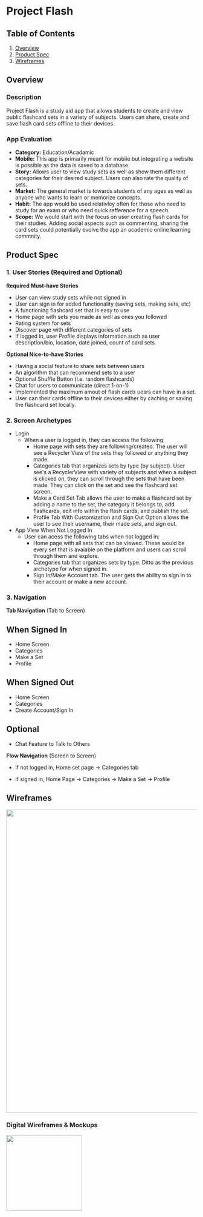 # Project Flash

## Table of Contents
1. [Overview](#Overview)
1. [Product Spec](#Product-Spec)
1. [Wireframes](#Wireframes)

## Overview
### Description
Project Flash is a study aid app that allows students to create and view public flashcard sets in a variety of subjects. Users can share, create and save flash card sets offline to their devices.

### App Evaluation
- **Category:** Education/Acadamic
- **Mobile:** This app is primarily meant for mobile but integrating a website is possible as the data is saved to a database. 
- **Story:** Allows user to view study sets as well as show them different categories for their desired subject. Users can also rate the quality of sets. 
- **Market:** The general market is towards students of any ages as well as anyone who wants to learn or memorize concepts.
- **Habit:** The app would be used relativley often for those who need to study for an exam or who need quick refference for a speech.
- **Scope:** We would start with the focus on user creating flash cards for their studies. Adding social aspects such as commenting, sharing the card sets could potentially evolve the app an academic online learning commnity. 



## Product Spec
### 1. User Stories (Required and Optional)

**Required Must-have Stories**

* User can view study sets while not signed in
* User can sign in for added functionality (saving sets, making sets, etc)
* A functioning flashcard set that is easy to use
* Home page with sets you made as well as ones you followed
* Rating system for sets
* Discover page with different categories of sets
* If logged in, user Profile displays information such as user description/bio, location, date joined, count of card sets.

**Optional Nice-to-have Stories**

* Having a social feature to share sets between users
* An algorithm that can recommend sets to a user
* Optional Shuffle Button (i.e. random flashcards)
* Chat for users to communicate (direct 1-on-1)
* Implemented the maximum amout of flash cards uesrs can have in a set.
* User can their cards offline to their devices either by caching or saving the flashcard set locally. 


### 2. Screen Archetypes

* Login
    * When a user is logged in, they can access the following
        * Home page with sets they are following/created. The user will see a Recycler View of the sets they followed or anything they made. 
        * Categories tab that organizes sets by type (by subject). User see's a RecyclerView with variety of subjects and when a subject is clicked on, they can scroll through the sets that have been made. They can click on the set and see the flashcard set screen.
        * Make a Card Set Tab allows the user to make a flashcard set by adding a name to the set, the category it belongs to, add flashcards, edit info within the flash cards, and publish the set.
        * Profile Tab With Customization and Sign Out Option allows the user to see their username, their made sets, and sign out. 
* App View When Not Logged In
    * User can acess the following tabs when not logged in:
        * Home page with all sets that can be viewed. These would be every set that is avaiable on the platform and users can scroll through them and explore.  
        * Categories tab that organizes sets by type. Ditto as the previous archetype for when signed in.
        * Sign In/Make Account tab. The user gets the ability to sign in to their account or make a new account.



### 3. Navigation

**Tab Navigation** (Tab to Screen)
## When Signed In
* Home Screen
* Categories
* Make a Set
* Profile
## When Signed Out 
* Home Screen
* Categories
* Create Account/Sign In

## Optional
* Chat Feature to Talk to Others

**Flow Navigation** (Screen to Screen)
* If not logged in, Home set page -> Categories tab

* If signed in, Home Page -> Categories -> Make a Set -> Profile

## Wireframes
<img src="https://i.imgur.com/YiQaj6K.jpg" width=800><br>

### Digital Wireframes & Mockups
<img src="https://i.imgur.com/hPd1Gp4.gif" height=200>
